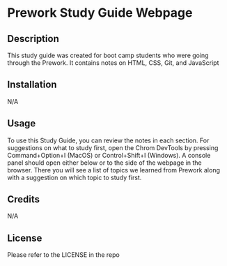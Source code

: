 # Prework Study Guide Webpage

## Description

This study guide was created for boot camp students who were going through the Prework. It contains notes on HTML, CSS, Git, and JavaScript

## Installation

N/A

## Usage
To use this Study Guide, you can review the notes in each section. For suggestions on what to study first, open the Chrom DevTools by pressing Command+Option+I (MacOS) or Control+Shift+I (Windows). A console panel should open either below or to the side of the webpage in the browser. There you will see a list of topics we learned from Prework along with a suggestion on which topic to study first.

## Credits

N/A

## License

Please refer to the LICENSE in the repo
